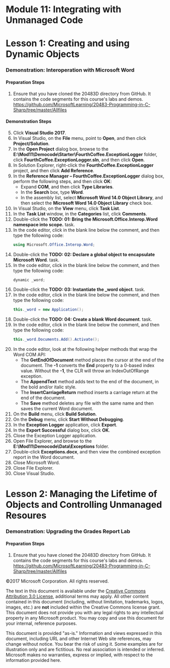 
# Module 11:   Integrating with Unmanaged Code

# Lesson 1:  Creating and using Dynamic Objects

### Demonstration: Interoperation with Microsoft Word

#### Preparation Steps

1. Ensure that you have cloned the 20483D directory from GitHub. It contains the code segments for this course's labs and demos. https://github.com/MicrosoftLearning/20483-Programming-in-C-Sharp/tree/master/Allfiles

#### Demonstration Steps

5.	Click **Visual Studio 2017**.
6.	In Visual Studio, on the **File** menu, point to **Open**, and then click **Project/Solution**.
7.	In the **Open Project** dialog box, browse to the **E:\Mod11\Democode\Starter\FourthCoffee.ExceptionLogger** folder, click **FourthCoffee.ExceptionLogger.sln**, and then click **Open**.
8.	In Solution Explorer, right-click the **FourthCoffee.ExceptionLogger** project, and then click **Add Reference**.
9.	In the **Reference Manager – FourthCoffee.ExceptionLogger** dialog box, perform the following steps, and then click **OK**:
    -	Expand **COM**, and then click **Type Libraries**.
    -	In the **Search** box, type **Word**.
    -	In the assembly list, select **Microsoft Word 14.0 Object Library**, and then select the **Microsoft Word 14.0 Object Library** check box.
10.	In Visual Studio, on the **View** menu, click **Task List**.
11.	In the **Task List** window, in the **Categories** list, click **Comments**.
12.	Double-click the **TODO: 01: Bring the Microsoft.Office.Interop.Word namespace into scope.** task.
13.	In the code editor, click in the blank line below the comment, and then type the following code:
    ```cs
    using Microsoft.Office.Interop.Word;
    ```
14.	Double-click the **TODO: 02: Declare a global object to encapsulate Microsoft Word**. task.
15.	In the code editor, click in the blank line below the comment, and then type the following code:
    ```cs
    dynamic _word;
    ```
16.	Double-click the **TODO: 03: Instantiate the _word object**. task.
17.	In the code editor, click in the blank line below the comment, and then type the following code:
    ```cs
    this._word = new Application();
    ```
18.	Double-click the **TODO: 04: Create a blank Word document**. task.
19.	In the code editor, click in the blank line below the comment, and then type the following code:
    ```cs
    this._word.Documents.Add().Activate();
    ```
20.	In the code editor, look at the following helper methods that wrap the Word COM API:
    -	The **GetEndOfDocument** method places the cursor at the end of the document. The **-1** converts the **End** property to a 0-based index value. Without the **-1**, the CLR will throw an IndexOutOfRange exception. 
    -	The **AppendText** method adds text to the end of the document, in the bold and/or italic style.
    -	The **InsertCarriageReturn** method inserts a carriage return at the end of the document.
    -	The **Save** method deletes any file with the same name and then saves the current Word document.
21.	On the **Build** menu, click **Build Solution**.
22.	On the **Debug** menu, click **Start Without Debugging**.
23.	In the **Exception Logger** application, click **Export**.
24.	In the **Export Successful** dialog box, click **OK**.
25.	Close the Exception Logger application.
26.	Open File Explorer, and browse to the **E:\Mod11\Democode\Data\Exceptions** folder.
27.	Double-click **Exceptions.docx**, and then view the combined exception report in the Word document.
28.	Close Microsoft Word.
29.	Close File Explorer.
30.	Close Visual Studio.





# Lesson 2:  Managing the Lifetime of Objects and Controlling Unmanaged Resoures

### Demonstration: Upgrading the Grades Report Lab

#### Preparation Steps

1. Ensure that you have cloned the 20483D directory from GitHub. It contains the code segments for this course's labs and demos. https://github.com/MicrosoftLearning/20483-Programming-in-C-Sharp/tree/master/Allfiles




©2017 Microsoft Corporation. All rights reserved.

The text in this document is available under the  [Creative Commons Attribution 3.0 License](https://creativecommons.org/licenses/by/3.0/legalcode), additional terms may apply. All other content contained in this document (including, without limitation, trademarks, logos, images, etc.) are  **not**  included within the Creative Commons license grant. This document does not provide you with any legal rights to any intellectual property in any Microsoft product. You may copy and use this document for your internal, reference purposes.

This document is provided &quot;as-is.&quot; Information and views expressed in this document, including URL and other Internet Web site references, may change without notice. You bear the risk of using it. Some examples are for illustration only and are fictitious. No real association is intended or inferred. Microsoft makes no warranties, express or implied, with respect to the information provided here.